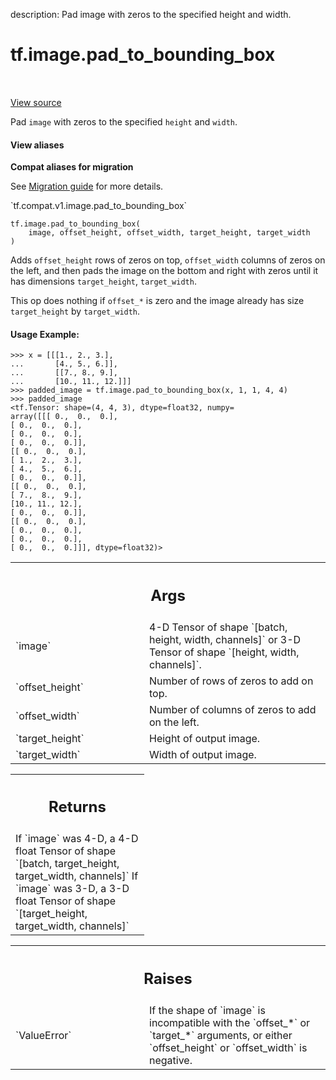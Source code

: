 description: Pad image with zeros to the specified height and width.

<div itemscope itemtype="http://developers.google.com/ReferenceObject">
<meta itemprop="name" content="tf.image.pad_to_bounding_box" />
<meta itemprop="path" content="Stable" />
</div>

# tf.image.pad_to_bounding_box

<!-- Insert buttons and diff -->

<table class="tfo-notebook-buttons tfo-api nocontent" align="left">

</table>

<a target="_blank" class="external" href="/code/stable/tensorflow/python/ops/image_ops_impl.py">View source</a>



Pad `image` with zeros to the specified `height` and `width`.

<section class="expandable">
  <h4 class="showalways">View aliases</h4>
  <p>
<b>Compat aliases for migration</b>
<p>See
<a href="https://www.tensorflow.org/guide/migrate">Migration guide</a> for
more details.</p>
<p>`tf.compat.v1.image.pad_to_bounding_box`</p>
</p>
</section>

<pre class="devsite-click-to-copy prettyprint lang-py tfo-signature-link">
<code>tf.image.pad_to_bounding_box(
    image, offset_height, offset_width, target_height, target_width
)
</code></pre>



<!-- Placeholder for "Used in" -->

Adds `offset_height` rows of zeros on top, `offset_width` columns of
zeros on the left, and then pads the image on the bottom and right
with zeros until it has dimensions `target_height`, `target_width`.

This op does nothing if `offset_*` is zero and the image already has size
`target_height` by `target_width`.

#### Usage Example:



```
>>> x = [[[1., 2., 3.],
...       [4., 5., 6.]],
...       [[7., 8., 9.],
...       [10., 11., 12.]]]
>>> padded_image = tf.image.pad_to_bounding_box(x, 1, 1, 4, 4)
>>> padded_image
<tf.Tensor: shape=(4, 4, 3), dtype=float32, numpy=
array([[[ 0.,  0.,  0.],
[ 0.,  0.,  0.],
[ 0.,  0.,  0.],
[ 0.,  0.,  0.]],
[[ 0.,  0.,  0.],
[ 1.,  2.,  3.],
[ 4.,  5.,  6.],
[ 0.,  0.,  0.]],
[[ 0.,  0.,  0.],
[ 7.,  8.,  9.],
[10., 11., 12.],
[ 0.,  0.,  0.]],
[[ 0.,  0.,  0.],
[ 0.,  0.,  0.],
[ 0.,  0.,  0.],
[ 0.,  0.,  0.]]], dtype=float32)>
```

<!-- Tabular view -->
 <table class="responsive fixed orange">
<colgroup><col width="214px"><col></colgroup>
<tr><th colspan="2"><h2 class="add-link">Args</h2></th></tr>

<tr>
<td>
`image`
</td>
<td>
4-D Tensor of shape `[batch, height, width, channels]` or 3-D Tensor
of shape `[height, width, channels]`.
</td>
</tr><tr>
<td>
`offset_height`
</td>
<td>
Number of rows of zeros to add on top.
</td>
</tr><tr>
<td>
`offset_width`
</td>
<td>
Number of columns of zeros to add on the left.
</td>
</tr><tr>
<td>
`target_height`
</td>
<td>
Height of output image.
</td>
</tr><tr>
<td>
`target_width`
</td>
<td>
Width of output image.
</td>
</tr>
</table>



<!-- Tabular view -->
 <table class="responsive fixed orange">
<colgroup><col width="214px"><col></colgroup>
<tr><th colspan="2"><h2 class="add-link">Returns</h2></th></tr>
<tr class="alt">
<td colspan="2">
If `image` was 4-D, a 4-D float Tensor of shape
`[batch, target_height, target_width, channels]`
If `image` was 3-D, a 3-D float Tensor of shape
`[target_height, target_width, channels]`
</td>
</tr>

</table>



<!-- Tabular view -->
 <table class="responsive fixed orange">
<colgroup><col width="214px"><col></colgroup>
<tr><th colspan="2"><h2 class="add-link">Raises</h2></th></tr>

<tr>
<td>
`ValueError`
</td>
<td>
If the shape of `image` is incompatible with the `offset_*` or
`target_*` arguments, or either `offset_height` or `offset_width` is
negative.
</td>
</tr>
</table>

